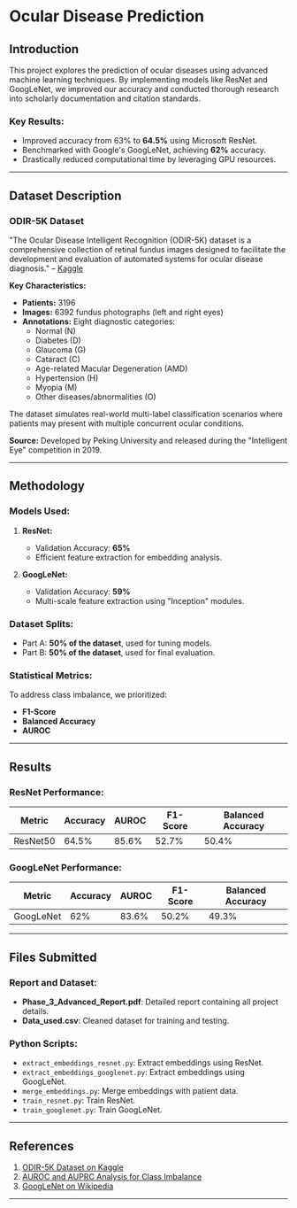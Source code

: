 # Ocular Disease Prediction

## Introduction

This project explores the prediction of ocular diseases using advanced machine learning techniques. By implementing models like ResNet and GoogLeNet, we improved our accuracy and conducted thorough research into scholarly documentation and citation standards.

### Key Results:
- Improved accuracy from 63% to **64.5%** using Microsoft ResNet.
- Benchmarked with Google's GoogLeNet, achieving **62%** accuracy.
- Drastically reduced computational time by leveraging GPU resources.

---

## Dataset Description

### ODIR-5K Dataset

"The Ocular Disease Intelligent Recognition (ODIR-5K) dataset is a comprehensive collection of retinal fundus images designed to facilitate the development and evaluation of automated systems for ocular disease diagnosis." – [Kaggle](https://www.kaggle.com/datasets/andrewmvd/ocular-disease-recognition-odir5k)

**Key Characteristics:**
- **Patients:** 3196
- **Images:** 6392 fundus photographs (left and right eyes)
- **Annotations:** Eight diagnostic categories:
  - Normal (N)
  - Diabetes (D)
  - Glaucoma (G)
  - Cataract (C)
  - Age-related Macular Degeneration (AMD)
  - Hypertension (H)
  - Myopia (M)
  - Other diseases/abnormalities (O)

The dataset simulates real-world multi-label classification scenarios where patients may present with multiple concurrent ocular conditions.

**Source:** Developed by Peking University and released during the "Intelligent Eye" competition in 2019.

---

## Methodology

### Models Used:

1. **ResNet:**
   - Validation Accuracy: **65%**
   - Efficient feature extraction for embedding analysis.

2. **GoogLeNet:**
   - Validation Accuracy: **59%**
   - Multi-scale feature extraction using "Inception" modules.

### Dataset Splits:
- Part A: **50% of the dataset**, used for tuning models.
- Part B: **50% of the dataset**, used for final evaluation.

### Statistical Metrics:
To address class imbalance, we prioritized:
- **F1-Score**
- **Balanced Accuracy**
- **AUROC**

---

## Results

### ResNet Performance:
| Metric    | Accuracy | AUROC  | F1-Score | Balanced Accuracy |
|-----------|----------|--------|----------|-------------------|
| ResNet50  | 64.5%    | 85.6%  | 52.7%    | 50.4%            |

### GoogLeNet Performance:
| Metric    | Accuracy | AUROC  | F1-Score | Balanced Accuracy |
|-----------|----------|--------|----------|-------------------|
| GoogLeNet | 62%      | 83.6%  | 50.2%    | 49.3%            |

---

## Files Submitted

### Report and Dataset:
- **Phase_3_Advanced_Report.pdf**: Detailed report containing all project details.
- **Data_used.csv**: Cleaned dataset for training and testing.

### Python Scripts:
- `extract_embeddings_resnet.py`: Extract embeddings using ResNet.
- `extract_embeddings_googlenet.py`: Extract embeddings using GoogLeNet.
- `merge_embeddings.py`: Merge embeddings with patient data.
- `train_resnet.py`: Train ResNet.
- `train_googlenet.py`: Train GoogLeNet.



---

## References

1. [ODIR-5K Dataset on Kaggle](https://www.kaggle.com/datasets/andrewmvd/ocular-disease-recognition-odir5k)
2. [AUROC and AUPRC Analysis for Class Imbalance](https://arxiv.org/abs/2110.02099)
3. [GoogLeNet on Wikipedia](https://en.wikipedia.org/wiki/Inception_%28deep_learning_architecture%29)

---
